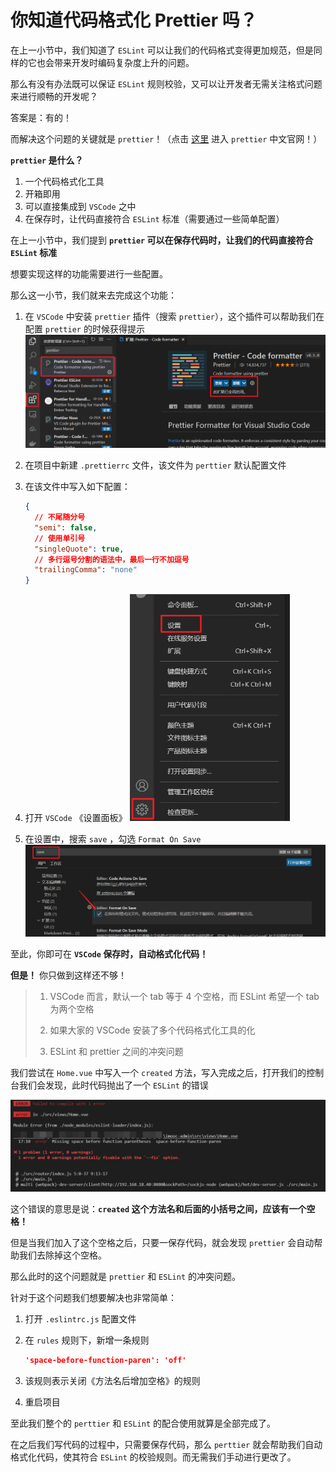 # 你知道代码格式化 Prettier 吗？

在上一小节中，我们知道了 `ESLint` 可以让我们的代码格式变得更加规范，但是同样的它也会带来开发时编码复杂度上升的问题。

那么有没有办法既可以保证 `ESLint` 规则校验，又可以让开发者无需关注格式问题来进行顺畅的开发呢？

答案是：有的！

而解决这个问题的关键就是 `prettier`！（点击 [这里](https://www.prettier.cn/) 进入 `prettier` 中文官网！）

**`prettier` 是什么？**

1. 一个代码格式化工具
2. 开箱即用
3. 可以直接集成到 `VSCode` 之中
4. 在保存时，让代码直接符合 `ESLint` 标准（需要通过一些简单配置）


在上一小节中，我们提到 **`prettier` 可以在保存代码时，让我们的代码直接符合 `ESLint` 标准**

想要实现这样的功能需要进行一些配置。

那么这一小节，我们就来去完成这个功能：

1. 在 `VSCode` 中安装 `prettier` 插件（搜索 `prettier`），这个插件可以帮助我们在配置 `prettier` 的时候获得提示
   <img src="../public/chapter_01/image-20210904195026475.png" alt="image-20210904195026475" style="zoom:50%;" />

2. 在项目中新建 `.prettierrc` 文件，该文件为 `perttier` 默认配置文件

3. 在该文件中写入如下配置：

   ```json
   {
     // 不尾随分号
     "semi": false,
     // 使用单引号
     "singleQuote": true,
     // 多行逗号分割的语法中，最后一行不加逗号
     "trailingComma": "none"
   }
   ```

4. 打开 `VSCode` 《设置面板》
   <img src="../public/chapter_01/image-20210904200638072.png" alt="image-20210904200638072" style="zoom:67%;" />

5. 在设置中，搜索 `save` ，勾选 `Format On Save`
   <img src="../public/chapter_01/image-20210904200738067.png" alt="image-20210904200738067" style="zoom:67%;" />

至此，你即可在 **`VSCode` 保存时，自动格式化代码！**

**但是！** 你只做到这样还不够！

> 1. VSCode 而言，默认一个 tab 等于 4 个空格，而 ESLint 希望一个 tab 为两个空格
>
> 2. 如果大家的 VSCode 安装了多个代码格式化工具的化
>
> 3. ESLint 和 prettier 之间的冲突问题

我们尝试在 `Home.vue` 中写入一个 `created` 方法，写入完成之后，打开我们的控制台我们会发现，此时代码抛出了一个 `ESLint` 的错误

<img src="../public/chapter_01/image-20210904201057594.png" alt="image-20210904201057594" style="zoom:67%;" />

这个错误的意思是说：**`created` 这个方法名和后面的小括号之间，应该有一个空格！**

但是当我们加入了这个空格之后，只要一保存代码，就会发现 `prettier` 会自动帮助我们去除掉这个空格。

那么此时的这个问题就是 `prettier` 和 `ESLint` 的冲突问题。

针对于这个问题我们想要解决也非常简单：

1. 打开 `.eslintrc.js` 配置文件

2. 在 `rules` 规则下，新增一条规则

   ```json
   'space-before-function-paren': 'off'
   ```

3. 该规则表示关闭《方法名后增加空格》的规则

4. 重启项目

至此我们整个的 `perttier` 和 `ESLint` 的配合使用就算是全部完成了。

在之后我们写代码的过程中，只需要保存代码，那么 `perttier` 就会帮助我们自动格式化代码，使其符合 `ESLint` 的校验规则。而无需我们手动进行更改了。
